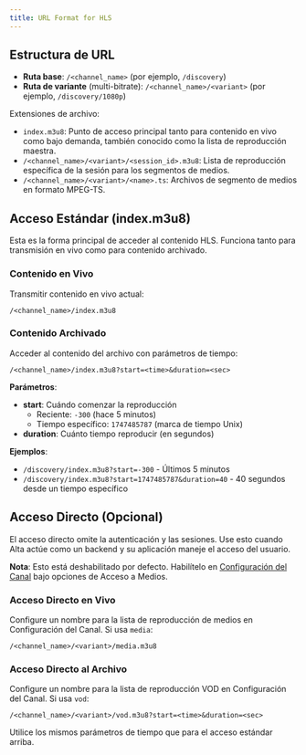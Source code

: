 ```yaml
---
title: URL Format for HLS
---
```


## Estructura de URL

- **Ruta base**: `/<channel_name>` (por ejemplo, `/discovery`)
- **Ruta de variante** (multi-bitrate): `/<channel_name>/<variant>` (por ejemplo, `/discovery/1080p`)

Extensiones de archivo:

- `index.m3u8`: Punto de acceso principal tanto para contenido en vivo como bajo demanda, también conocido como la lista de reproducción maestra.
- `/<channel_name>/<variant>/<session_id>.m3u8`: Lista de reproducción específica de la sesión para los segmentos de medios.
- `/<channel_name>/<variant>/<name>.ts`: Archivos de segmento de medios en formato MPEG-TS.

## Acceso Estándar (index.m3u8)

Esta es la forma principal de acceder al contenido HLS. Funciona tanto para transmisión en vivo como para contenido archivado.

### Contenido en Vivo

Transmitir contenido en vivo actual:

```
/<channel_name>/index.m3u8
```

### Contenido Archivado

Acceder al contenido del archivo con parámetros de tiempo:

```
/<channel_name>/index.m3u8?start=<time>&duration=<sec>
```

**Parámetros**:
- **start**: Cuándo comenzar la reproducción
  - Reciente: `-300` (hace 5 minutos)
  - Tiempo específico: `1747485787` (marca de tiempo Unix)
- **duration**: Cuánto tiempo reproducir (en segundos)

**Ejemplos**:
- `/discovery/index.m3u8?start=-300` - Últimos 5 minutos
- `/discovery/index.m3u8?start=1747485787&duration=40` - 40 segundos desde un tiempo específico

## Acceso Directo (Opcional)

El acceso directo omite la autenticación y las sesiones. Use esto cuando Alta actúe como un backend y su aplicación maneje el acceso del usuario.

**Nota**: Esto está deshabilitado por defecto. Habilítelo en [Configuración del Canal](../channel-settings/) bajo opciones de Acceso a Medios.

### Acceso Directo en Vivo

Configure un nombre para la lista de reproducción de medios en Configuración del Canal. Si usa `media`:

```
/<channel_name>/<variant>/media.m3u8
```

### Acceso Directo al Archivo

Configure un nombre para la lista de reproducción VOD en Configuración del Canal. Si usa `vod`:

```
/<channel_name>/<variant>/vod.m3u8?start=<time>&duration=<sec>
```

Utilice los mismos parámetros de tiempo que para el acceso estándar arriba.